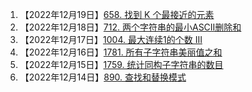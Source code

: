 1. 【2022年12月19日】<a href='658. 找到 K 个最接近的元素.md'>658. 找到 K 个最接近的元素</a>
1. 【2022年12月18日】<a href='712. 两个字符串的最小ASCII删除和.md'>712. 两个字符串的最小ASCII删除和</a>
1. 【2022年12月17日】<a href='1004. 最大连续1的个数 III.md'>1004. 最大连续1的个数 III</a>
1. 【2022年12月16日】<a href='1781. 所有子字符串美丽值之和.md'>1781. 所有子字符串美丽值之和</a>
1. 【2022年12月15日】<a href='1759. 统计同构子字符串的数目.md'>1759. 统计同构子字符串的数目</a>
1. 【2022年12月14日】<a href='890. 查找和替换模式.md'>890. 查找和替换模式</a>

